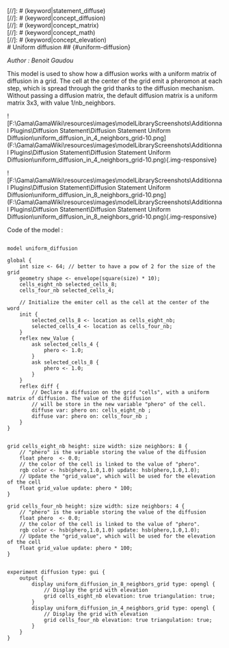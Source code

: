 [//]: # (keyword|operator_hsb)
<div class='gama-keyword-style' id ='103_0_324_operator-hsb'></div>
[//]: # (keyword|statement_diffuse)
<div class='gama-keyword-style' id ='103_1_580_statement-diffuse'></div>
[//]: # (keyword|concept_diffusion)
<div class='gama-keyword-style' id ='103_2_1602_concept-diffusion'></div>
[//]: # (keyword|concept_matrix)
<div class='gama-keyword-style' id ='103_3_70_concept-matrix'></div>
[//]: # (keyword|concept_math)
<div class='gama-keyword-style' id ='103_4_69_concept-math'></div>
[//]: # (keyword|concept_elevation)
<div class='gama-keyword-style' id ='103_5_1603_concept-elevation'></div>
# Uniform diffusion ## {#uniform-diffusion}


_Author : Benoit Gaudou_

This model is used to show how a diffusion works with a uniform matrix of diffusion in a grid. The cell at the center of the grid emit a pheromon at each step, which is spread through the grid thanks to the diffusion mechanism. Without passing a diffusion matrix, the default diffusion matrix is a uniform matrix 3x3, with value 1/nb_neighbors.


![F:\Gama\GamaWiki\resources\images\modelLibraryScreenshots\Additionnal Plugins\Diffusion Statement\Diffusion Statement Uniform Diffusion\uniform_diffusion_in_4_neighbors_grid-10.png](F:\Gama\GamaWiki\resources\images\modelLibraryScreenshots\Additionnal Plugins\Diffusion Statement\Diffusion Statement Uniform Diffusion\uniform_diffusion_in_4_neighbors_grid-10.png){.img-responsive}

![F:\Gama\GamaWiki\resources\images\modelLibraryScreenshots\Additionnal Plugins\Diffusion Statement\Diffusion Statement Uniform Diffusion\uniform_diffusion_in_8_neighbors_grid-10.png](F:\Gama\GamaWiki\resources\images\modelLibraryScreenshots\Additionnal Plugins\Diffusion Statement\Diffusion Statement Uniform Diffusion\uniform_diffusion_in_8_neighbors_grid-10.png){.img-responsive}

Code of the model : 

```

model uniform_diffusion

global {
	int size <- 64; // better to have a pow of 2 for the size of the grid
  	geometry shape <- envelope(square(size) * 10);
  	cells_eight_nb selected_cells_8;
  	cells_four_nb selected_cells_4;

	// Initialize the emiter cell as the cell at the center of the word
	init {
		selected_cells_8 <- location as cells_eight_nb;
		selected_cells_4 <- location as cells_four_nb;
	}
	reflex new_Value {
		ask selected_cells_4 {
			phero <- 1.0;
		}
		ask selected_cells_8 {
			phero <- 1.0;
		}
	}
	reflex diff {
		// Declare a diffusion on the grid "cells", with a uniform matrix of diffusion. The value of the diffusion
		// will be store in the new variable "phero" of the cell.
		diffuse var: phero on: cells_eight_nb ;
		diffuse var: phero on: cells_four_nb ;
	}
}


grid cells_eight_nb height: size width: size neighbors: 8 {
	// "phero" is the variable storing the value of the diffusion
	float phero  <- 0.0;
	// the color of the cell is linked to the value of "phero".
	rgb color <- hsb(phero,1.0,1.0) update: hsb(phero,1.0,1.0);
	// Update the "grid_value", which will be used for the elevation of the cell
	float grid_value update: phero * 100;
} 

grid cells_four_nb height: size width: size neighbors: 4 {
	// "phero" is the variable storing the value of the diffusion
	float phero  <- 0.0;
	// the color of the cell is linked to the value of "phero".
	rgb color <- hsb(phero,1.0,1.0) update: hsb(phero,1.0,1.0);
	// Update the "grid_value", which will be used for the elevation of the cell
	float grid_value update: phero * 100;
} 


experiment diffusion type: gui {
	output {
		display uniform_diffusion_in_8_neighbors_grid type: opengl {
			// Display the grid with elevation
			grid cells_eight_nb elevation: true triangulation: true;
		}
		display uniform_diffusion_in_4_neighbors_grid type: opengl {
			// Display the grid with elevation
			grid cells_four_nb elevation: true triangulation: true;
		}
	}
}
```